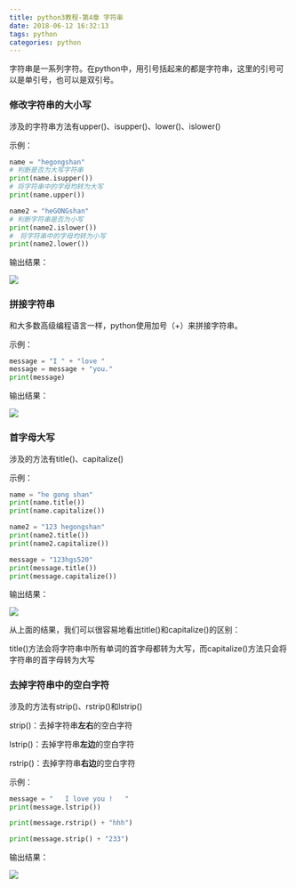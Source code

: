 ```yaml
---
title: python3教程-第4章 字符串
date: 2018-06-12 16:32:13
tags: python
categories: python
---
```


字符串是一系列字符。在python中，用引号括起来的都是字符串，这里的引号可以是单引号，也可以是双引号。

<!--more-->

### 修改字符串的大小写

涉及的字符串方法有upper()、isupper()、lower()、islower()

示例：

```python
name = "hegongshan"
# 判断是否为大写字符串
print(name.isupper())
# 将字符串中的字母均转为大写
print(name.upper())

name2 = "heGONGshan"
# 判断字符串是否为小写
print(name2.islower())
#　将字符串中的字母均转为小写
print(name2.lower())
```

输出结果：

![](http://p64uw9x5j.bkt.clouddn.com/image/2018/06/23/20180623211639.png)



### 拼接字符串

和大多数高级编程语言一样，python使用加号（+）来拼接字符串。

示例：

```python
message = "I " + "love "
message = message + "you."
print(message)
```

输出结果：

![](http://p64uw9x5j.bkt.clouddn.com/image/2018/06/23/20180623211949.png)

### 首字母大写

涉及的方法有title()、capitalize()

示例：

```python
name = "he gong shan"
print(name.title())
print(name.capitalize())

name2 = "123 hegongshan"
print(name2.title())
print(name2.capitalize())

message = "123hgs520"
print(message.title())
print(message.capitalize())
```

输出结果：

![](http://p64uw9x5j.bkt.clouddn.com/image/2018/06/23/20180623213455.png)

从上面的结果，我们可以很容易地看出title()和capitalize()的区别：

title()方法会将字符串中所有单词的首字母都转为大写，而capitalize()方法只会将字符串的首字母转为大写

### 去掉字符串中的空白字符

涉及的方法有strip()、rstrip()和lstrip()

strip()：去掉字符串**左右**的空白字符

lstrip()：去掉字符串**左边**的空白字符

rstrip()：去掉字符串**右边**的空白字符

示例：

```python
message = "   I love you !   "
print(message.lstrip())

print(message.rstrip() + "hhh")

print(message.strip() + "233")
```

输出结果：

![](http://p64uw9x5j.bkt.clouddn.com/image/2018/06/23/20180623214342.png)

